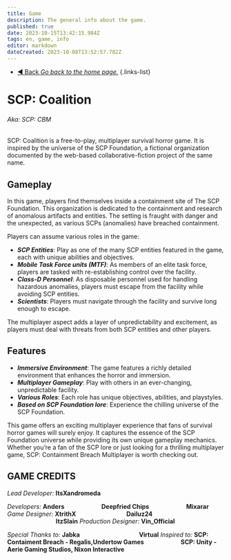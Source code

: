 ```yaml
---
title: Game
description: The general info about the game.
published: true
date: 2023-10-15T13:42:15.984Z
tags: en, game, info
editor: markdown
dateCreated: 2023-10-08T13:52:57.702Z
---
```


- [:arrow_backward: Back *Go back to the home page.*](/en/home)
{.links-list}

# SCP: Coalition
###### Aka: SCP: CBM

SCP: Coalition is a free-to-play, multiplayer survival horror game. It is inspired by the universe of the SCP Foundation, a fictional organization documented by the web-based collaborative-fiction project of the same name.

## Gameplay

In this game, players find themselves inside a containment site of The SCP Foundation. This organization is dedicated to the containment and research of anomalous artifacts and entities. The setting is fraught with danger and the unexpected, as various SCPs (anomalies) have breached containment.

Players can assume various roles in the game:

- ***SCP Entities***: Play as one of the many SCP entities featured in the game, each with unique abilities and objectives.
- ***Mobile Task Force units (MTF)***: As members of an elite task force, players are tasked with re-establishing control over the facility.
- ***Class-D Personnel***: As disposable personnel used for handling hazardous anomalies, players must escape from the facility while avoiding SCP entities.
- ***Scientists***: Players must navigate through the facility and survive long enough to escape.

The multiplayer aspect adds a layer of unpredictability and excitement, as players must deal with threats from both SCP entities and other players.

## Features
- ***Immersive Environment***: The game features a richly detailed environment that enhances the horror and immersion.
- ***Multiplayer Gameplay***: Play with others in an ever-changing, unpredictable facility.
- ***Various Roles***: Each role has unique objectives, abilities, and playstyles.
- ***Based on SCP Foundation lore***: Experience the chilling universe of the SCP Foundation.

This game offers an exciting multiplayer experience that fans of survival horror games will surely enjoy. It captures the essence of the SCP Foundation universe while providing its own unique gameplay mechanics. Whether you’re a fan of the SCP lore or just looking for a thrilling multiplayer game, SCP: Containment Breach Multiplayer is worth checking out.
## GAME CREDITS
*Lead Developer:* **ItsXandromeda**

*Developers:* **Anders**
⠀⠀⠀⠀⠀⠀⠀⠀**Deepfried Chips**
⠀⠀⠀⠀⠀⠀⠀⠀**Mixarar**
*Game Designer:* **XtrithX**
⠀⠀⠀⠀⠀⠀⠀⠀⠀⠀⠀**Dailuz24**
⠀⠀⠀⠀⠀⠀⠀⠀⠀⠀⠀**ItzSlain**
*Production Designer:* **Vin_Official**

*Special Thanks to:* **Jabka**
⠀⠀⠀⠀⠀⠀⠀⠀⠀⠀⠀⠀⠀**Virtual**
*Inspired to:* **SCP: Contaiment Breach - Regalis,Undertow Games
⠀⠀⠀⠀⠀⠀⠀⠀SCP: Unity - Aerie Gaming Studios, Nixon Interactive**
